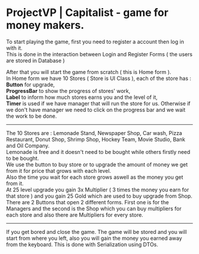 # ProjectVP | Capitalist - game for money makers.
To start playing the game, first you need to register a account then log in with it.</br>This is done in the interaction between Login and Register Forms ( the users are stored in Database )
</hr>
After that you will start the game from scratch ( this is Home form ).</br>
In Home form we have 10 Stores ( Store is UI Class ), each of the store has : </br>
<strong>Button</strong> for upgrade,</br>
<strong>ProgressBar</strong> to show the progress of stores' work,</br>
<strong>Label</strong> to inform how much stores earns you and the level of it,</br>
<strong>Timer</strong> is used if we have manager that will run the store for us.
Otherwise if we don't have manager we need to click on the progress bar and we wait the work to be done.</br>
<hr>
The 10 Stores are : Lemonade Stand, Newspaper Shop, Car wash, Pizza Restaurant, Donut Shop, Shrimp Shop, Hockey Team, Movie Studio, Bank and Oil Company. </br>
Lemonade is free and it doesn't need to be bought while others firstly need to be bought.</br>
We use the button to buy store or to upgrade the amount of money we get from it for price that grows with each level.</br>
Also the time you wait for each store grows aswell as the money you get from it.</br>
At 25 level upgrade you gain 3x Multiplier ( 3 times the money you earn for that store ) and you gain 25 Gold which are used to buy upgrade from Shop.</br>
There are 2 Buttons that open 2 different forms. First one is for the Managers and the second is the Shop which you can buy multipliers for each store and also there are Multipliers for every store.
<hr>
If you get bored and close the game. The game will be stored and you will start from where you left, also you will gain the money you earned away from the keyboard.
This is done with Serialization using DTOs.
